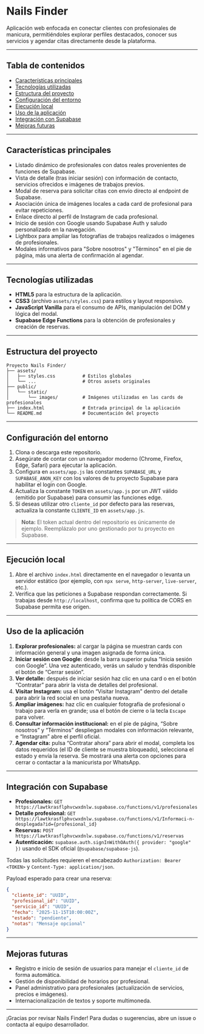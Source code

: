 # Nails Finder

Aplicación web enfocada en conectar clientes con profesionales de manicura, permitiéndoles explorar perfiles destacados, conocer sus servicios y agendar citas directamente desde la plataforma.

---

## Tabla de contenidos
- [Características principales](#características-principales)
- [Tecnologías utilizadas](#tecnologías-utilizadas)
- [Estructura del proyecto](#estructura-del-proyecto)
- [Configuración del entorno](#configuración-del-entorno)
- [Ejecución local](#ejecución-local)
- [Uso de la aplicación](#uso-de-la-aplicación)
- [Integración con Supabase](#integración-con-supabase)
- [Mejoras futuras](#mejoras-futuras)

---

## Características principales
- Listado dinámico de profesionales con datos reales provenientes de funciones de Supabase.
- Vista de detalle (tras iniciar sesión) con información de contacto, servicios ofrecidos e imágenes de trabajos previos.
- Modal de reserva para solicitar citas con envío directo al endpoint de Supabase.
- Asociación única de imágenes locales a cada card de profesional para evitar repeticiones.
- Enlace directo al perfil de Instagram de cada profesional.
- Inicio de sesión con Google usando Supabase Auth y saludo personalizado en la navegación.
- Lightbox para ampliar las fotografías de trabajos realizados o imágenes de profesionales.
- Modales informativos para "Sobre nosotros" y "Términos" en el pie de página, más una alerta de confirmación al agendar.

---

## Tecnologías utilizadas
- **HTML5** para la estructura de la aplicación.
- **CSS3** (archivo `assets/styles.css`) para estilos y layout responsivo.
- **JavaScript Vanilla** para el consumo de APIs, manipulación del DOM y lógica del modal.
- **Supabase Edge Functions** para la obtención de profesionales y creación de reservas.

---

## Estructura del proyecto
```
Proyecto Nails Finder/
├── assets/
│   ├── styles.css          # Estilos globales
│   └── ...                 # Otros assets originales
├── public/
│   └── static/
│       └── images/         # Imágenes utilizadas en las cards de profesionales
├── index.html              # Entrada principal de la aplicación
└── README.md               # Documentación del proyecto
```

---

## Configuración del entorno
1. Clona o descarga este repositorio.
2. Asegúrate de contar con un navegador moderno (Chrome, Firefox, Edge, Safari) para ejecutar la aplicación.
3. Configura en `assets/app.js` las constantes `SUPABASE_URL` y `SUPABASE_ANON_KEY` con los valores de tu proyecto Supabase para habilitar el login con Google.
4. Actualiza la constante `TOKEN` en `assets/app.js` por un JWT válido (emitido por Supabase) para consumir las funciones edge.
5. Si deseas utilizar otro `cliente_id` por defecto para las reservas, actualiza la constante `CLIENTE_ID` en `assets/app.js`.

> **Nota:** El token actual dentro del repositorio es únicamente de ejemplo. Reemplázalo por uno gestionado por tu proyecto en Supabase.

---

## Ejecución local
1. Abre el archivo `index.html` directamente en el navegador o levanta un servidor estático (por ejemplo, con `npx serve`, `http-server`, `live-server`, etc.).
2. Verifica que las peticiones a Supabase respondan correctamente. Si trabajas desde `http://localhost`, confirma que tu política de CORS en Supabase permita ese origen.

---

## Uso de la aplicación
1. **Explorar profesionales:** al cargar la página se muestran cards con información general y una imagen asignada de forma única.
2. **Iniciar sesión con Google:** desde la barra superior pulsa “Inicia sesión con Google”. Una vez autenticado, verás un saludo y tendrás disponible el botón de “Cerrar sesión”.
3. **Ver detalle:** después de iniciar sesión haz clic en una card o en el botón “Contratar” para abrir la vista de detalles del profesional.
4. **Visitar Instagram:** usa el botón “Visitar Instagram” dentro del detalle para abrir la red social en una pestaña nueva.
5. **Ampliar imágenes:** haz clic en cualquier fotografía de profesional o trabajo para verla en grande; usa el botón de cierre o la tecla `Escape` para volver.
6. **Consultar información institucional:** en el pie de página, “Sobre nosotros” y “Términos” despliegan modales con información relevante, e “Instagram” abre el perfil oficial.
7. **Agendar cita:** pulsa “Contratar ahora” para abrir el modal, completa los datos requeridos (el ID de cliente se muestra bloqueado), selecciona el estado y envía la reserva. Se mostrará una alerta con opciones para cerrar o contactar a la manicurista por WhatsApp.

---

## Integración con Supabase
- **Profesionales:** `GET https://lawtkrasflphvcwxdnlw.supabase.co/functions/v1/profesionales`
- **Detalle profesional:** `GET https://lawtkrasflphvcwxdnlw.supabase.co/functions/v1/Informaci-n-desplegada?id={profesional_id}`
- **Reservas:** `POST https://lawtkrasflphvcwxdnlw.supabase.co/functions/v1/reservas`
- **Autenticación:** `supabase.auth.signInWithOAuth({ provider: "google" })` usando el SDK oficial (`@supabase/supabase-js`).

Todas las solicitudes requieren el encabezado `Authorization: Bearer <TOKEN>` y `Content-Type: application/json`.

Payload esperado para crear una reserva:
```json
{
  "cliente_id": "UUID",
  "profesional_id": "UUID",
  "servicio_id": "UUID",
  "fecha": "2025-11-15T10:00:00Z",
  "estado": "pendiente",
  "notas": "Mensaje opcional"
}
```

---

## Mejoras futuras
- Registro e inicio de sesión de usuarios para manejar el `cliente_id` de forma automática.
- Gestión de disponibilidad de horarios por profesional.
- Panel administrativo para profesionales (actualización de servicios, precios e imágenes).
- Internacionalización de textos y soporte multimoneda.

---

¡Gracias por revisar Nails Finder! Para dudas o sugerencias, abre un issue o contacta al equipo desarrollador.
